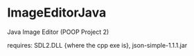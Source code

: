 # ImageEditorJava
Java Image Editor (POOP Project 2)

requires: SDL2.DLL {where the cpp exe is}, json-simple-1.1.1.jar
